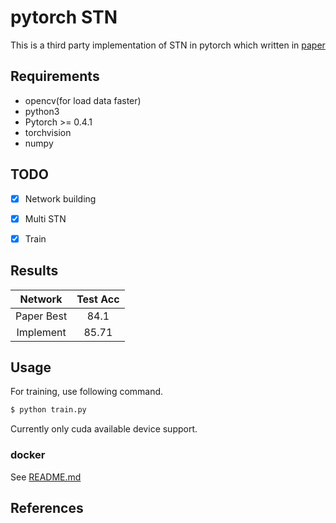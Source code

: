 # pytorch STN
This is a third party implementation of STN in pytorch which written in [paper](https://arxiv.org/abs/1506.02025)

## Requirements
- opencv(for load data faster)
- python3
- Pytorch >= 0.4.1
- torchvision
- numpy

## TODO
- [x] Network building
- [x] Multi STN
- [x] Train


## Results

| Network | Test Acc | 
|:---:|:---:|
| Paper Best| 84.1 | 
| Implement| 85.71 |  

## Usage

For training, use following command.

```bash
$ python train.py
```

Currently only cuda available device support.

### docker

See [README.md](docker/README.md)

## References


